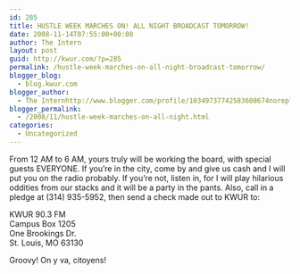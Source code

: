 ```yaml
---
id: 285
title: HUSTLE WEEK MARCHES ON! ALL NIGHT BROADCAST TOMORROW!
date: 2008-11-14T07:55:00+00:00
author: The Intern
layout: post
guid: http://kwur.com/?p=285
permalink: /hustle-week-marches-on-all-night-broadcast-tomorrow/
blogger_blog:
  - blog.kwur.com
blogger_author:
  - The Internhttp://www.blogger.com/profile/10349737742583608674noreply@blogger.com
blogger_permalink:
  - /2008/11/hustle-week-marches-on-all-night.html
categories:
  - Uncategorized
---
```

<div class="pf-content">
  <p>
    From 12 AM to 6 AM, yours truly will be working the board, with special guests EVERYONE. If you&#8217;re in the city, come by and give us cash and I will put you on the radio probably. If you&#8217;re not, listen in, for I will play hilarious oddities from our stacks and it will be a party in the pants. Also, call in a pledge at (314) 935-5952, then send a check made out to KWUR to:
  </p>
  
  <p>
    KWUR 90.3 FM<br />Campus Box 1205<br />One Brookings Dr.<br />St. Louis, MO 63130
  </p>
  
  <p>
    Groovy! On y va, citoyens!
  </p>
</div>